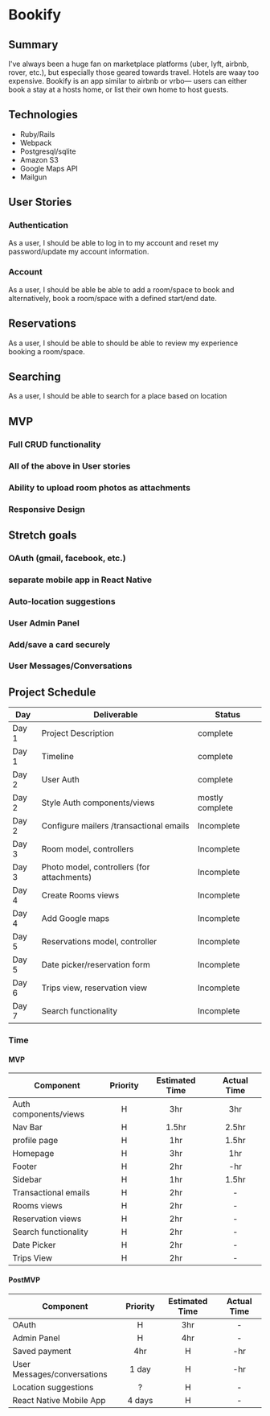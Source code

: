 # Bookify

## Summary

I've always been a huge fan on marketplace platforms (uber, lyft, airbnb, rover, etc.), but especially those geared towards travel. Hotels are waay too expensive.
Bookify is an app similar to airbnb or vrbo— users can either book a stay at a hosts home, or list their own home to host guests.

## Technologies

- Ruby/Rails
- Webpack
- Postgresql/sqlite
- Amazon S3
- Google Maps API
- Mailgun

## User Stories

### Authentication

As a user, I should be able to log in to my account and reset my password/update my account information.

### Account

As a user, I should be able be able to add a room/space to book and alternatively, book a room/space with a defined start/end date.

## Reservations

As a user, I should be able to should be able to review my experience booking a room/space.

## Searching

As a user, I should be able to search for a place based on location

## MVP

### Full CRUD functionality

### All of the above in User stories

### Ability to upload room photos as attachments

### Responsive Design

## Stretch goals

### OAuth (gmail, facebook, etc.)

### separate mobile app in React Native

### Auto-location suggestions

### User Admin Panel

### Add/save a card securely

### User Messages/Conversations

## Project Schedule

| Day   | Deliverable                                | Status          |
| ----- | ------------------------------------------ | --------------- |
| Day 1 | Project Description                        | complete        |
| Day 1 | Timeline                                   | complete        |
| Day 2 | User Auth                                  | complete        |
| Day 2 | Style Auth components/views                | mostly complete |
| Day 2 | Configure mailers /transactional emails    | Incomplete      |
| Day 3 | Room model, controllers                    | Incomplete      |
| Day 3 | Photo model, controllers (for attachments) | Incomplete      |
| Day 4 | Create Rooms views                         | Incomplete      |
| Day 4 | Add Google maps                            | Incomplete      |
| Day 5 | Reservations model, controller             | Incomplete      |
| Day 5 | Date picker/reservation form               | Incomplete      |
| Day 6 | Trips view, reservation view               | Incomplete      |
| Day 7 | Search functionality                       | Incomplete      |

### Time

#### MVP

| Component             | Priority | Estimated Time | Actual Time |
| --------------------- | :------: | :------------: | :---------: |
| Auth components/views |    H     |      3hr       |     3hr     |
| Nav Bar               |    H     |     1.5hr      |    2.5hr    |
| profile page          |    H     |      1hr       |    1.5hr    |
| Homepage              |    H     |      3hr       |     1hr     |
| Footer                |    H     |      2hr       |     -hr     |
| Sidebar               |    H     |      1hr       |    1.5hr    |
| Transactional emails  |    H     |      2hr       |      -      |
| Rooms views           |    H     |      2hr       |      -      |
| Reservation views     |    H     |      2hr       |      -      |
| Search functionality  |    H     |      2hr       |      -      |
| Date Picker           |    H     |      2hr       |      -      |
| Trips View            |    H     |      2hr       |      -      |

#### PostMVP

| Component                   | Priority | Estimated Time | Actual Time |
| --------------------------- | :------: | :------------: | :---------: |
| OAuth                       |    H     |      3hr       |      -      |
| Admin Panel                 |    H     |      4hr       |      -      |
| Saved payment               |   4hr    |       H        |     -hr     |
| User Messages/conversations |  1 day   |       H        |     -hr     |
| Location suggestions        |    ?     |       H        |      -      |
| React Native Mobile App     |  4 days  |       H        |      -      |
